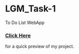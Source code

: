 # LGM_Task-1
To Do List WebApp

<a href="https://jeev45.github.io/LGM_Task-1/"><h3>Click Here</h3></a> for a quick preview of my project.

